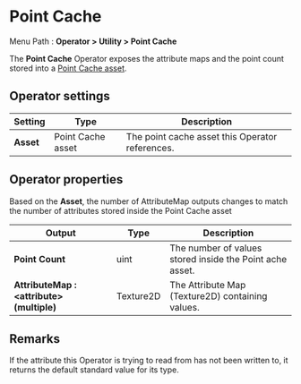 # Point Cache

Menu Path : **Operator > Utility > Point Cache**

The **Point Cache** Operator exposes the attribute maps and the point count stored into a [Point Cache asset](point-cache-asset.md).

## Operator settings

| **Setting** | **Type**          | **Description**                                 |
| ----------- | ----------------- | ----------------------------------------------- |
| **Asset**   | Point Cache asset | The point cache asset this Operator references. |

## Operator properties

Based on the **Asset**, the number of AttributeMap outputs changes to match the number of attributes stored inside the Point Cache asset

| **Output**                                 | **Type**  | **Description**                                          |
| ------------------------------------------ | --------- | -------------------------------------------------------- |
| **Point Count**                            | uint      | The number of values stored inside the Point ache asset. |
| **AttributeMap : \<attribute> (multiple)** | Texture2D | The Attribute Map (Texture2D) containing values.         |

## Remarks

If the attribute this Operator is trying to read from has not been written to, it returns the default standard value for its type.
